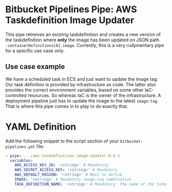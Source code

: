 # Bitbucket Pipelines Pipe: AWS Taskdefinition Image Updater

This pipe retreives an existing taskdefinition and creates a new version of the taskdefinition where **only**
the image has been updated on JSON path `.containerDefinitions[0].image`. Currently, this is a very rudymentary 
pipe for a specific use case only.

## Use case example
We have a scheduled task in ECS and just want to update the image tag. Our task definition is provided by infrastructure as code.
The latter also provides the correct environment variables, based on some other IaC-controlled resources. So whereas IaC
is the owner of the infrastructure. A deployment pipeline just has to update the image to the latest `image:tag`.  That
is where this pipe comes in to play to do exactly that. 

# YAML Definition
Add the following snippet to the script section of your `bitbucket-pipelines.yml` file:


```yaml
- pipe: .../aws-taskdefinition-image-updater:0.0.1
  variables:
    AWS_ACCESS_KEY_ID: '<string>' # Mandatory
    AWS_SECRET_ACCESS_KEY: '<string>' # Mandatory
    AWS_DEFAULT_REGION: '<string>' # Best to define
    IMAGE: '<string>' # Mandatory image:tag combination
    TASK_DEFINITION_NAME: '<string>' # Mandatory: the name of the taskdefinition to update
```